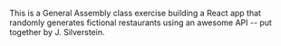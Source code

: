This is a General Assembly class exercise building a React app that randomly generates fictional restaurants using an awesome API -- put together by J. Silverstein.
